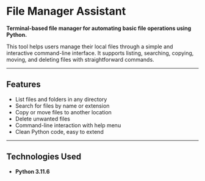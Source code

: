 # File Manager Assistant

**Terminal-based file manager for automating basic file operations using Python.**

This tool helps users manage their local files through a simple and interactive command-line interface. It supports listing, searching, copying, moving, and deleting files with straightforward commands.

---

## Features

- List files and folders in any directory  
- Search for files by name or extension  
- Copy or move files to another location  
- Delete unwanted files  
- Command-line interaction with help menu  
- Clean Python code, easy to extend

---

## Technologies Used

- **Python 3.11.6**
